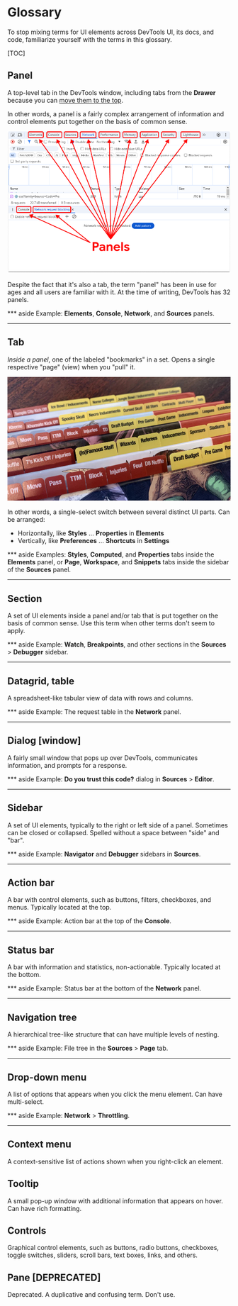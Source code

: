 # Glossary

To stop mixing terms for UI elements across DevTools UI, its docs, and code, familiarize yourself with the terms in this glossary.

[TOC]

## Panel

A top-level tab in the DevTools window, including tabs from the **Drawer**
because you can [move them to the top](https://developer.chrome.com/docs/devtools/customize#reorder).

In other words, a panel is a fairly complex arrangement of information and
control elements put together on the basis of common sense.

![Panels in the main DevTools UI](./images/glossary-panels.png)

Despite the fact that it's also a tab, the term "panel" has been in use for
ages and all users are familiar with it. At the time of writing, DevTools
has 32 panels.

*** aside
Example: **Elements**, **Console**, **Network**, and **Sources** panels.
***

## Tab

*Inside a panel*, one of the labeled "bookmarks" in a set. Opens a single
respective "page" (view) when you "pull" it.

![Explanatory picture for labeled bookmarks](./images/glossary-labeled-bookmarks.jpg)

In other words, a single-select switch between several distinct UI parts.
Can be arranged:

- Horizontally, like **Styles** ... **Properties** in **Elements**
- Vertically, like **Preferences** ... **Shortcuts** in **Settings**

*** aside
Examples: **Styles**, **Computed**, and **Properties** tabs inside the
**Elements** panel, or **Page**, **Workspace**, and **Snippets** tabs
inside the sidebar of the **Sources** panel.
***

## Section

A set of UI elements inside a panel and/or tab that is put together on the
basis of common sense. Use this term when other terms don't seem to apply.

*** aside
Example: **Watch**, **Breakpoints**, and other sections in the **Sources** >
**Debugger** sidebar.
***

## Datagrid, table

A spreadsheet-like tabular view of data with rows and columns.

*** aside
Example: The request table in the **Network** panel.
***

## Dialog [window]

A fairly small window that pops up over DevTools, communicates information,
and prompts for a response.

*** aside
Example: **Do you trust this code?** dialog in **Sources** > **Editor**.
***

## Sidebar

A set of UI elements, typically to the right or left side of a panel.
Sometimes can be closed or collapsed. Spelled without a space between
"side" and "bar".

*** aside
Example: **Navigator** and **Debugger** sidebars in **Sources**.
***

## Action bar

A bar with control elements, such as buttons, filters, checkboxes, and menus.
Typically located at the top.

*** aside
Example: Action bar at the top of the **Console**.
***

## Status bar

A bar with information and statistics, non-actionable. Typically located at
the bottom.

*** aside
Example: Status bar at the bottom of the **Network** panel.
***

## Navigation tree
A hierarchical tree-like structure that can have multiple levels of nesting.

*** aside
Example: File tree in the **Sources** > **Page** tab.
***

## Drop-down menu
A list of options that appears when you click the menu element.
Can have multi-select.

*** aside
Example: **Network** > **Throttling**.
***

## Context menu

A context-sensitive list of actions shown when you right-click an element.

## Tooltip

A small pop-up window with additional information that appears on hover.
Can have rich formatting.

## Controls

Graphical control elements, such as buttons, radio buttons, checkboxes, toggle
switches, sliders, scroll bars, text boxes, links, and others.

## Pane [DEPRECATED]

Deprecated. A duplicative and confusing term. Don't use.
